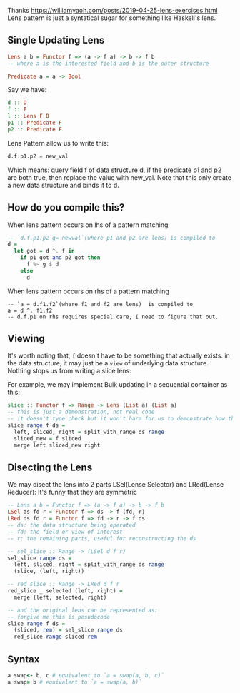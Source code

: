 Thanks https://williamyaoh.com/posts/2019-04-25-lens-exercises.html
Lens pattern is just a syntatical sugar for something like Haskell's lens.

## Single Updating Lens

```haskell
Lens a b = Functor f => (a -> f a) -> b -> f b
-- where a is the interested field and b is the outer structure

Predicate a = a -> Bool
```
Say we have:
<!-- a data structure `d`, and an interested field `f`, a lense `l` of type `Lens f d`, and a predicate `p` of type `` -->
```haskell
d :: D
f :: F
l :: Lens F D
p1 :: Predicate F
p2 :: Predicate F
```
Lens Pattern allow us to write this:
```python
d.f.p1.p2 = new_val
```
Which means: query field f of data structure d, if the predicate p1 and p2 are both true, then replace the value with new_val. Note that this only create a new data structure and binds it to d.

## How do you compile this? 
When lens pattern occurs on lhs of a pattern matching
```hs
-- `d.f.p1.p2 g= newval`(where p1 and p2 are lens) is compiled to
d = 
  let got = d ^. f in
    if p1 got and p2 got then
      f %~ g $ d
    else
      d
```
When lens pattern occurs on rhs of a pattern matching
```
-- `a = d.f1.f2`(where f1 and f2 are lens)  is compiled to
a = d ^. f1.f2
-- d.f.p1 on rhs requires special care, I need to figure that out.
```

## Viewing

It's worth noting that, `f` doesn't have to be something that actually exists.
in the data structure, it may just be a `view` of underlying data structure. Nothing stops us from writing a slice lens:

For example, we may implement Bulk updating in a sequential container as this:

```haskell
slice :: Functor f => Range -> Lens (List a) (List a)
-- this is just a demonstration, not real code 
-- it doesn't type check but it won't harm for us to demonstrate how this works.
slice range f ds = 
  left, sliced, right = split_with_range ds range
  sliced_new = f sliced
  merge left sliced_new right
```

## Disecting the Lens

We may disect the lens into 2 parts LSel(Lense Selector) and LRed(Lense Reducer):
It's funny that they are symmetric
```haskell
-- Lens a b = Functor f => (a -> f a) -> b -> f b
LSel ds fd r = Functor f => ds -> f (fd, r)
LRed ds fd r = Functor f => fd -> r -> f ds
-- ds: the data structure being operated
-- fd: the field or view of interest
-- r: the remaining parts, useful for reconstructing the ds

-- sel_slice :: Range -> (LSel d f r)
sel_slice range ds =
  left, sliced, right = split_with_range ds range
  (slice, (left, right))

-- red_slice :: Range -> LRed d f r
red_slice _ selected (left, right) = 
  merge (left, selected, right) 

-- and the original lens can be represented as: 
-- forgive me this is pesudocode
slice range f ds = 
  (sliced, rem) = sel_slice range ds 
  red_slice range sliced rem
```

## Syntax

```ruby
a swap<- b, c # equivalent to `a = swap(a, b, c)`
a swap= b # equivalent to `a = swap(a, b)`
```
